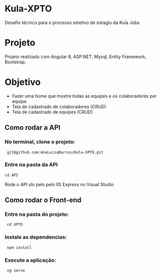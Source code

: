 # Kula-XPTO
Desafio técnico para o processo seletivo de estagio da Kula Jobs

# Projeto
Projeto realizado com Angular 8, ASP.NET, Mysql, Entity Framework, Bootstrap.

# Objetivo
* Fazer uma home que mostre todas as equipes e os colaboradores por equipe.
* Tela de cadastrado de colaboradores (CRUD)
* Tela de cadastrado de equipes (CRUD)

## Como rodar a API
### No terminal, clone o projeto:
```
 git@github.com:AnaLuizaBarros/Kula-XPTO.git
```
### Entre na pasta da API 
```
cd API
```
Rode o API.sln pelo pelo IIS Express no Visual Studio

## Como rodar o Front-end

### Entre na pasta do projeto:
```
 cd XPTO
```
### Instale as dependencias:
```
 npm install
```
### Execute a aplicação:
```
 ng serve
```

